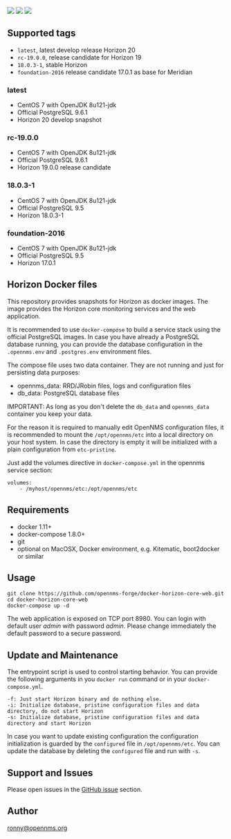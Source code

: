 [![](https://images.microbadger.com/badges/version/opennms/horizon-core-web.svg)](https://microbadger.com/images/opennms/horizon-core-web "Get your own version badge on microbadger.com")
[![](https://images.microbadger.com/badges/image/opennms/horizon-core-web.svg)](https://microbadger.com/images/opennms/horizon-core-web "Get your own image badge on microbadger.com")
[![](https://images.microbadger.com/badges/license/opennms/horizon-core-web.svg)](https://microbadger.com/images/opennms/horizon-core-web "Get your own license badge on microbadger.com")

## Supported tags

* `latest`, latest develop release Horizon 20
* `rc-19.0.0`, release candidate for Horizon 19
* `18.0.3-1`, stable Horizon
* `foundation-2016` release candidate 17.0.1 as base for Meridian

### latest

* CentOS 7 with OpenJDK 8u121-jdk
* Official PostgreSQL 9.6.1
* Horizon 20 develop snapshot

### rc-19.0.0

* CentOS 7 with OpenJDK 8u121-jdk
* Official PostgreSQL 9.6.1
* Horizon 19.0.0 release candidate

### 18.0.3-1

* CentOS 7 with OpenJDK 8u121-jdk
* Official PostgreSQL 9.5
* Horizon 18.0.3-1

### foundation-2016

* CentOS 7 with OpenJDK 8u121-jdk
* Official PostgreSQL 9.5
* Horizon 17.0.1

## Horizon Docker files

This repository provides snapshots for Horizon as docker images.
The image provides the Horizon core monitoring services and the web application.

It is recommended to use `docker-compose` to build a service stack using the official PostgreSQL images.
In case you have already a PostgreSQL database running, you can provide the database configuration in the `.opennms.env` and `.postgres.env` environment files.

The compose file uses two data container.
They are not running and just for persisting data purposes:

* opennms_data: RRD/JRobin files, logs and configuration files
* db_data: PostgreSQL database files

IMPORTANT:
As long as you don't delete the `db_data` and `opennms_data` container you keep your data.

For the reason it is required to manually edit OpenNMS configuration files, it is recommended to mount the `/opt/opennms/etc` into a local directory on your host system. In case the directory is empty it will be initialized with a plain configuration from `etc-pristine`.

Just add the volumes directive in `docker-compose.yml` in the opennms service section:
```
volumes:
    - /myhost/opennms/etc:/opt/opennms/etc
```

## Requirements

* docker 1.11+
* docker-compose 1.8.0+
* git
* optional on MacOSX, Docker environment, e.g. Kitematic, boot2docker or similar

## Usage

```
git clone https://github.com/opennms-forge/docker-horizon-core-web.git
cd docker-horizon-core-web
docker-compose up -d
```

The web application is exposed on TCP port 8980. You can login with default user *admin* with password *admin*.
Please change immediately the default password to a secure password.

## Update and Maintenance

The entrypoint script is used to control starting behavior.
You can provide the following arguments in you `docker run` command or in your `docker-compose.yml`.

```
-f: Just start Horizon binary and do nothing else.
-i: Initialize database, pristine configuration files and data directory, do not start Horizon
-s: Initialize database, pristine configuration files and data directory and start Horizon
```

In case you want to update existing configuration the configuration initialization is guarded by the `configured` file in `/opt/opennms/etc`.
You can update the database by deleting the `configured` file and run with `-s`.

## Support and Issues

Please open issues in the [GitHub issue](https://github.com/opennms-forge/docker-horizon-core-web) section.

## Author

ronny@opennms.org
